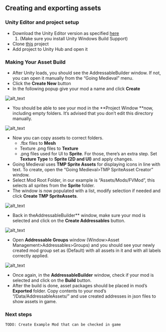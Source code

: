 ## Creating and exporting assets 

### Unity Editor and project setup
* Download the Unity Editor version as specified [here](https://github.com/FoxyVoxel/going-medieval-modding/blob/main/ProjectSettings/ProjectVersion.txt)
    1. (Make sure you install Unity Windows Build Support)
* Clone [this](https://github.com/FoxyVoxel/going-medieval-modding.git) project
* Add project to Unity Hub and open it

### Making Your Asset Build
* After Unity loads, you should see the AddressableBuilder window. If not, you can open it manually from the “Going Medieval”  menu.
* Click the **Create New** button
* In the following popup give your mod a name and click **Create**

![alt_text](https://github.com/FoxyVoxel/going-medieval-modding/blob/main/ReadmeImages/image1.png "Creating new mod")

* You should be able to see your mod in the **Project Window **now, including empty folders. It’s advised that you don’t edit this directory manually.  

![alt_text](https://github.com/FoxyVoxel/going-medieval-modding/blob/main/ReadmeImages/image13.png "Project Window")

* Now you can copy assets to correct folders. 
    * .fbx files to **Mesh** 
    * Texture .png files to **Texture**
    * .png files used for UI to **Sprite**. For those, there’s an extra step. Set **Texture Type** to **Sprite (2D and UI)** and apply changes.
* Going Medieval uses **TMP Sprite Assets** for displaying icons in line with text. To create, open the “Going Medieval>TMP SpriteAsset Creator” window.
* Select Mod Root Folder, in our example is “Assets/Mods/FVMod”, this selects all sprites from the **Sprite** folder.
* The window is now populated with a list, modify selection if needed and click **Create TMP SpriteAssets**.


![alt_text](https://github.com/FoxyVoxel/going-medieval-modding/blob/main/ReadmeImages/image11.png "Creating TextMeshPro SpriteAssets")

* Back in theAddressableBuilder** window, make sure your mod is selected and click on the **Create Addressables** button.

![alt_text](https://github.com/FoxyVoxel/going-medieval-modding/blob/main/ReadmeImages/image3.png "Addressable Build")

* Open **Addressable Groups** window (Window>Asset Management>Addressables>Groups) and you should see your newly created mod group set as  (Default) with all assets in it and with all labels correctly applied.

![alt_text](https://github.com/FoxyVoxel/going-medieval-modding/blob/main/ReadmeImages/image7.png "Addressable Groups")

* Once again, in the **AddressableBuilder** window, check if your mod is selected and click on the **Build** button.
* After the build is done, asset packages should be placed in mod’s **Exported** folder. Copy contents to your mod’s “/Data/AddressableAssets/” and use created addresses in json files to show assets in game. 

### Next steps

	TODO: Create Example Mod that can be checked in game
